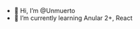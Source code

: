 - 👋 Hi, I’m @Unmuerto
- 🌱 I’m currently learning Anular 2+, React

<!---
Unmuerto/Unmuerto is a ✨ special ✨ repository because its `README.md` (this file) appears on your GitHub profile.
You can click the Preview link to take a look at your changes.
--->
